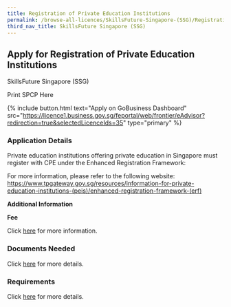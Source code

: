 ```yaml
---
title: Registration of Private Education Institutions
permalink: /browse-all-licences/SkillsFuture-Singapore-(SSG)/Registration-of-Private-Education-Institutions
third_nav_title: SkillsFuture Singapore (SSG)
---
```


## Apply for Registration of Private Education Institutions

SkillsFuture Singapore (SSG)

Print SPCP Here


{% include button.html text="Apply on GoBusiness Dashboard" src="https://licence1.business.gov.sg/feportal/web/frontier/eAdvisor?redirection=true&selectedLicenceIds=35" type="primary" %}

### Application Details

<p>Private education institutions offering private education in Singapore must register with CPE under the Enhanced Registration Framework:</p>
<p>For more information, please refer to the following website:<br /><a href="https://www.tpgateway.gov.sg/resources/information-for-private-education-institutions-(peis)/enhanced-registration-framework-(erf)">https://www.tpgateway.gov.sg/resources/information-for-private-education-institutions-(peis)/enhanced-registration-framework-(erf)</a></p>

**Additional Information**

<p><strong>Fee</strong></p>
<p>Click <a href="https://www.tpgateway.gov.sg/resources/information-for-private-education-institutions-(peis)/enhanced-registration-framework-(erf)/registration-fees">here</a> for more information.</p>

### Documents Needed

<p>Click <a href="https://www.tpgateway.gov.sg/resources/information-for-private-education-institutions-(peis)/enhanced-registration-framework-(erf)/how-do-i-register">here</a> for more details.</p>

### Requirements

<p>Click <a href="https://www.tpgateway.gov.sg/resources/information-for-private-education-institutions-(peis)/enhanced-registration-framework-(erf)/registration-requirements">here</a> for more details.</p>


